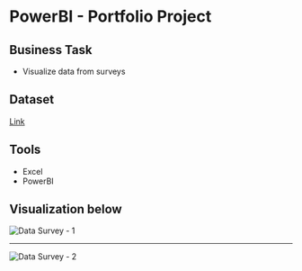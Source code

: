 # PowerBI - Portfolio Project 
## Business Task
- Visualize data from surveys 
## Dataset
[Link](https://github.com/AlexTheAnalyst/Power-BI/blob/main/Power%20BI%20-%20Final%20Project.xlsx)
## Tools
- Excel
- PowerBI
## Visualization below

![Data Survey - 1](https://user-images.githubusercontent.com/31890259/194960318-e05416c2-4ff0-40fc-9c00-cccc2ba807dc.PNG)
<hr>

![Data Survey - 2](https://user-images.githubusercontent.com/31890259/194960326-f6a456aa-3920-4fd8-a8d5-66be9b4ebc42.PNG)
